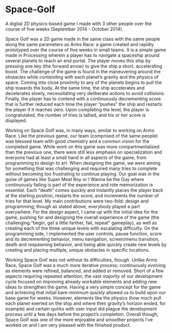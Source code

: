 # Space-Golf
A digital 2D physics-based game I made with 3 other people over the course of five weeks (September 2014 - October 2014).

Space Golf was a 2D game made in the same class with the same people along the same parameters as Arms Race: a game created and rapidly prototyped over the course of five weeks in small teams. It is a simple game made in Processing wherein a player has to navigate a spaceship around several planets to reach an end portal. The player moves this ship by pressing one key (the forward arrow) to give the ship a short, accelerating boost. The challenge of the game is found in the maneuvering around the obstacles while contending with each planet’s gravity and the physics of space. Coming into close proximity to any of the planets begins to pull the ship towards the body. At the same time, the ship accelerates and decelerates slowly, necessitating very deliberate actions to avoid collisions. Finally, the player has to contend with a continuously decrementing score that is further reduced each time the player “pushes” the ship and restarts the player if it reaches zero. Upon completing the level, the player is congratulated, the number of tries is tallied, and his or her score is displayed. 

Working on Space Golf was, in many ways, similar to working on Arms Race. Like the previous game, our team (comprised of the same people) was blessed team with good chemistry and a common vision for the completed game.  While work on this game was more compartmentalized than the previous one, there were still less emphasis on specialization and everyone had at least a small hand in all aspects of the game, from programming to design to art. When designing the game, we were aiming for something that was challenging and required many tries to complete without becoming too frustrating to continue playing. Our goal was in the guise of games like Super Meat Boy or I Wanna be the Guy where continuously failing is part of the experience and rote memorization is essential. Each “death” comes quickly and instantly places the player back at the starting position, restarts the score, and increments the number of tries for that level.  My main contributions were two-fold: design and programming; though as stated above, everybody played a part everywhere. For the design aspect, I came up with the initial idea for the game, pushing for and designing the overall experience of the game (the challenging “begin, get a little farther, fail, repeat” gameplay), as well as creating each of the three unique levels with escalating difficulty. On the programming side, I implemented the user controls, pause function, score and its decrementing behavior, menu navigation, screen/menu transition, death and respawning behavior, and being able quickly create new levels by creating and placing multiple, unique obstacles in specific locations.  

Working Space Golf was not without its difficulties, though.  Unlike Arms Race, Space Golf was a much more iterative process; continuously evolving as elements were refined, balanced, and added or removed. Short of a few aspects requiring repeated attention, the vast majority of our development cycle focused on improving already workable elements and adding new ideas to strengthen the game. Having a very simple concept for the game and achieving that initial bare-minimum quickly allowed us to build upon our base game for weeks. However, elements like the physics (how much pull each planet exerted on the ship and where their gravity’s horizon ended, for example) and certain quirks with user input did plague the development process until a few days before the project’s completion. Overall though, Space Golf was one of the more enjoyable and smoother projects I’ve worked on and I am very pleased with the finished product.

